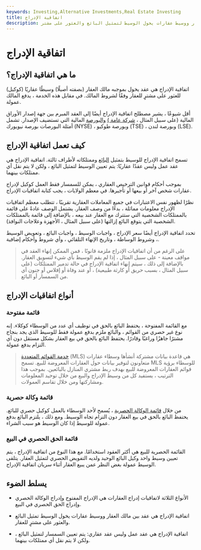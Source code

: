 ```yaml
---
keywords: Investing,Alternative Investments,Real Estate Investing
title: اتفاقية الإدراج
description: اتفاقية الإدراج هي عقد بين مالك العقار ووسيط عقارات يخول الوسيط لتمثيل البائع والعثور على مشتر.
---
```


# اتفاقية الإدراج
## ما هي اتفاقية الإدراج؟

اتفاقية الإدراج هي عقد يخول بموجبه مالك العقار (بصفته أصيلًا) وسيطًا عقاريًا (كوكيل) للعثور على مشترٍ للعقار وفقًا لشروط المالك. في مقابل هذه الخدمة ، يدفع المالك عمولة.

أقل شيوعًا ، يشير مصطلح اتفاقية الإدراج أيضًا إلى العقد المبرم بين جهة إصدار الأوراق المالية (على سبيل المثال ، [شركة عامة )](/publiccompany) [والبورصة](/exchange) المالية التي تستضيف الإصدار. تشمل أمثلة البورصات بورصة نيويورك (NYSE) ، وبورصة طوكيو (TSE) ، وبورصة لندن (LSE).

## كيف تعمل اتفاقية الإدراج

تسمح اتفاقية الإدراج للوسيط بتمثيل [البائع](/seller) وممتلكاته لأطراف ثالثة. اتفاقية الإدراج هي عقد عمل وليس عقدًا عقاريًا: يتم تعيين الوسيط لتمثيل البائع ، ولكن لا يتم نقل أي ممتلكات بينهما.

بموجب أحكام قوانين الترخيص العقاري ، يمكن للسمسار فقط العمل كوكيل لإدراج عقارات شخص آخر أو بيعها أو تأجيرها. في معظم الولايات ، يجب كتابة اتفاقيات الإدراج.

نظرًا لظهور نفس الاعتبارات في جميع المعاملات العقارية تقريبًا ، تتطلب معظم اتفاقيات الإدراج معلومات مماثلة ، بدءًا من وصف العقار. يشتمل الوصف عادةً على قائمة بالممتلكات الشخصية التي ستترك مع العقار عند بيعه ، بالإضافة إلى قائمة بالممتلكات الشخصية التي يتوقع البائع إزالتها (على سبيل المثال ، الأجهزة وعلاجات النوافذ).

تحدد اتفاقية الإدراج أيضًا سعر الإدراج ، واجبات الوسيط ، واجبات البائع ، وتعويض الوسيط ، وشروط الوساطة ، وتاريخ الإنهاء التلقائي ، وأي شروط وأحكام إضافية.

> على الرغم من أن اتفاقيات الإدراج ملزمة قانونًا ، فمن الممكن إنهاء العقد في مواقف معينة - على سبيل المثال ، إذا لم يقم الوسيط بأي شيء لتسويق العقار. بالإضافة إلى ذلك ، سيتم إنهاء اتفاقية الإدراج في حالة تدمير الممتلكات (على سبيل المثال ، بسبب حريق أو كارثة طبيعية) ، أو عند وفاة أو إفلاس أو جنون أي من السمسار أو البائع.

>

## أنواع اتفاقيات الإدراج

### قائمة مفتوحة

مع القائمة المفتوحة ، يحتفظ البائع بالحق في توظيف أي عدد من الوسطاء كوكلاء. إنه نوع غير حصري من القوائم ، والبائع ملزم بدفع عمولة فقط للوسيط الذي يجد بنجاح مشترًا جاهزًا وراغبًا وقادرًا. يحتفظ البائع بالحق في بيع العقار بشكل مستقل دون أي التزام بدفع عمولة.

> [خدمة القوائم المتعددة](/multiple-listing-service-mls) (MLS) هي قاعدة بيانات مشتركة أنشأها وسطاء عقارات متعاونون لتوفير بيانات حول العقارات المعروضة للبيع. تسمح MLS للوسطاء برؤية قوائم العقارات المعروضة للبيع بهدف ربط مشتري المنازل بالبائعين. بموجب هذا الترتيب ، يستفيد كل من وسيط الإدراج والبيع من خلال توحيد المعلومات ومشاركتها ومن خلال تقاسم العمولات.

>

### قائمة وكالة حصرية

من خلال [قائمة الوكالة الحصرية](/exclusive-listing) ، يُسمح لأحد الوسطاء بالعمل كوكيل حصري للبائع. يحتفظ البائع بالحق في بيع العقار دون التزام تجاه الوسيط. ومع ذلك ، يلتزم البائع بدفع عمولة للوسيط إذا كان الوسيط هو سبب الشراء.

### قائمة الحق الحصري في البيع

القائمة الحصرية للبيع هي أكثر العقود استخدامًا. مع هذا النوع من اتفاقية الإدراج ، يتم تعيين وسيط واحد وكيل البائع الوحيد ولديه التفويض الحصري لتمثيل العقار. يتلقى الوسيط عمولة بغض النظر عمن يبيع العقار أثناء سريان اتفاقية الإدراج.

## يسلط الضوء

- الأنواع الثلاثة لاتفاقيات إدراج العقارات هي الإدراج المفتوح وإدراج الوكالة الحصري وإدراج الحق الحصري في البيع.

- اتفاقية الإدراج هي عقد بين مالك العقار ووسيط عقارات يخول الوسيط تمثيل البائع والعثور على مشترٍ للعقار.

- اتفاقية الإدراج هي عقد عمل وليس عقد عقاري: يتم تعيين السمسار لتمثيل البائع ، ولكن لا يتم نقل أي ممتلكات بينهما.

